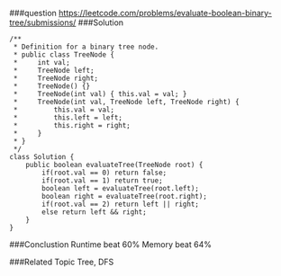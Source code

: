 ###question
https://leetcode.com/problems/evaluate-boolean-binary-tree/submissions/
###Solution
```
/**
 * Definition for a binary tree node.
 * public class TreeNode {
 *     int val;
 *     TreeNode left;
 *     TreeNode right;
 *     TreeNode() {}
 *     TreeNode(int val) { this.val = val; }
 *     TreeNode(int val, TreeNode left, TreeNode right) {
 *         this.val = val;
 *         this.left = left;
 *         this.right = right;
 *     }
 * }
 */
class Solution {
    public boolean evaluateTree(TreeNode root) {
        if(root.val == 0) return false;
        if(root.val == 1) return true;
        boolean left = evaluateTree(root.left);
        boolean right = evaluateTree(root.right);
        if(root.val == 2) return left || right;
        else return left && right;
    }
}
```

###Conclustion
Runtime beat 60%
Memory beat 64%

###Related Topic
Tree, DFS